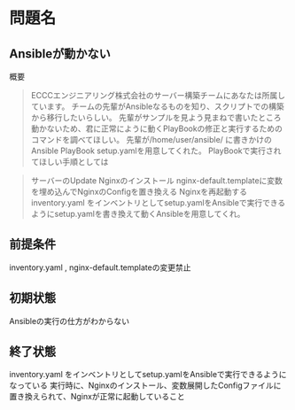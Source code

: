 # 問題名
## Ansibleが動かない

概要
>ECCCエンジニアリング株式会社のサーバー構築チームにあなたは所属しています。
チームの先輩がAnsibleなるものを知り、スクリプトでの構築から移行したいらしい。
先輩がサンプルを見よう見まねで書いたところ動かないため、君に正常にように動くPlayBookの修正と実行するためのコマンドを調べてほしい。
先輩が/home/user/ansible/ に書きかけのAnsible PlayBook setup.yamlを用意してくれた。
PlayBookで実行されてほしい手順としては


>サーバーのUpdate
Nginxのインストール
nginx-default.templateに変数を埋め込んでNginxのConfigを置き換える
Nginxを再起動する
inventory.yaml をインベントリとしてsetup.yamlをAnsibleで実行できるようにsetup.yamlを書き換えて動くAnsibleを用意してくれ。

## 前提条件
inventory.yaml , nginx-default.templateの変更禁止

## 初期状態
Ansibleの実行の仕方がわからない

## 終了状態
inventory.yaml をインベントリとしてsetup.yamlをAnsibleで実行できるようになっている
実行時に、Nginxのインストール、変数展開したConfigファイルに置き換えられて、Nginxが正常に起動していること